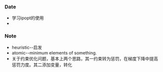 ### Date
- 学习ipopt的使用
- 


### Note
- heuristic--启发
- atomic--minimum elements of something.
- 关于约束优化问题，基本上两个思路，其一约束转为惩罚，在梯度下降中提高惩罚力度。其二添加变量，转化